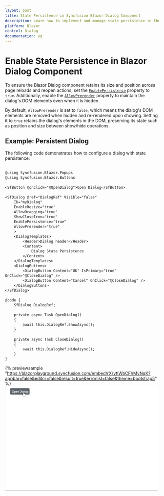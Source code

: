 ```yaml
---
layout: post
title: State Persistence in Syncfusion Blazor Dialog Component
description: Learn how to implement and manage state persistence in the Syncfusion Blazor Dialog component to maintain dialog state across interactions.
platform: Blazor
control: Dialog
documentation: ug
---
```


# Enable State Persistence in Blazor Dialog Component

To ensure the Blazor Dialog component retains its size and position across page reloads and reopen actions, set the [`EnablePersistence`](https://help.syncfusion.com/cr/blazor/Syncfusion.Blazor.Popups.SfDialog.html#Syncfusion_Blazor_Popups_SfDialog_EnablePersistence) property to `true`. Additionally, enable the [`AllowPrerender`](https://help.syncfusion.com/cr/blazor/Syncfusion.Blazor.Popups.SfDialog.html#Syncfusion_Blazor_Popups_SfDialog_AllowPrerender) property to maintain the dialog's DOM elements even when it is hidden.

By default, `AllowPrerender` is set to `false`, which means the dialog's DOM elements are removed when hidden and re-rendered upon showing. Setting it to `true` retains the dialog's elements in the DOM, preserving its state such as position and size between show/hide operations.

## Example: Persistent Dialog

The following code demonstrates how to configure a dialog with state persistence:


```cshtml

@using Syncfusion.Blazor.Popups
@using Syncfusion.Blazor.Buttons

<SfButton @onclick="@OpenDialog">Open Dialog</SfButton>

<SfDialog @ref="DialogRef" Visible="false"
    ID="myDialog"
    EnableResize="true"
    AllowDragging="true"
    ShowCloseIcon="true"
    EnablePersistence="true"
    AllowPrerender="true"
    >
    <DialogTemplates>
        <Header>Dialog header</Header>
        <Content>
            Dialog State Persistence
        </Content>
    </DialogTemplates>
    <DialogButtons>
        <DialogButton Content="OK" IsPrimary="true" OnClick="@CloseDialog" />
        <DialogButton Content="Cancel" OnClick="@CloseDialog" />
    </DialogButtons>
</SfDialog>

@code {
    SfDialog DialogRef;

    private async Task OpenDialog()
    {
        await this.DialogRef.ShowAsync();
    }

    private async Task CloseDialog()
    {
        await this.DialogRef.HideAsync();
    }
}

```

{% previewsample "https://blazorplayground.syncfusion.com/embed/rXrytlWbCFhMvNqK?appbar=false&editor=false&result=true&errorlist=false&theme=bootstrap5" %}
![Blazor Dialog State Persistence](./images/blazor-dialog-state-persistent.gif)